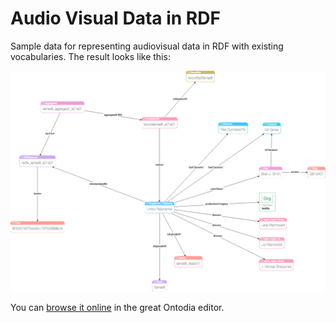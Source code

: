# Audio Visual Data in RDF

Sample data for representing audiovisual data in RDF with existing vocabularies. The result looks like this:

![](doc/sense8.png)

You can [browse it online](http://app.ontodia.org/diagram?sharedDiagram=rgkhof9sn1di97rijdmljegj31) in the great Ontodia editor.
